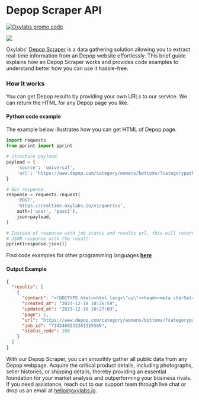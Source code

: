 # Depop Scraper API

[![Oxylabs promo code](https://user-images.githubusercontent.com/129506779/250792357-8289e25e-9c36-4dc0-a5e2-2706db797bb5.png)](https://oxylabs.go2cloud.org/aff_c?offer_id=7&aff_id=877&url_id=112)

[![](https://dcbadge.vercel.app/api/server/eWsVUJrnG5)](https://discord.gg/GbxmdGhZjq)

Oxylabs’ [Depop Scraper](https://oxylabs.io/products/scraper-api/ecommerce/depop?utm_source=github&utm_medium=repositories&utm_campaign=product) is a data gathering solution allowing you to extract real-time information from an Depop website effortlessly. This brief guide explains how an Depop Scraper works and provides code examples to understand better how you can use it hassle-free.

### How it works

You can get Depop results by providing your own URLs to our service. We can return the HTML for any Depop page you like.

#### Python code example

The example below illustrates how you can get HTML of Depop page.

```python
import requests
from pprint import pprint

# Structure payload.
payload = {
    'source': 'universal',
    'url': 'https://www.depop.com/category/womens/bottoms/?categorypath=womens&categorypath=bottoms'
}

# Get response.
response = requests.request(
    'POST',
    'https://realtime.oxylabs.io/v1/queries',
    auth=('user', 'pass1'),
    json=payload,
)

# Instead of response with job status and results url, this will return the
# JSON response with the result.
pprint(response.json())
```
Find code examples for other programming languages [**here**](https://github.com/oxylabs/depop-scraper/tree/main/code%20examples)

#### Output Example
```json
{
  "results": [
    {
      "content": "<!DOCTYPE html><html lang=\"us\"><head><meta charSet=\"utf-8\"/><meta name=\"viewport\" content=\"width=dev ... </html>",
      "created_at": "2023-12-18 10:26:59",
      "updated_at": "2023-12-18 10:27:03",
      "page": 1,
      "url": "https://www.depop.com/category/womens/bottoms/?categorypath=womens&categorypath=bottoms",
      "job_id": "7142460232361325569",
      "status_code": 200
    }
  ]
}
```
With our Depop Scraper, you can smoothly gather all public data from any Depop webpage. Acquire the critical product details, including photographs, seller histories, or shipping details, thereby providing an essential foundation for your market analysis and outperforming your business rivals. If you need assistance, reach out to our support team through live chat or drop us an email at hello@oxylabs.io.
